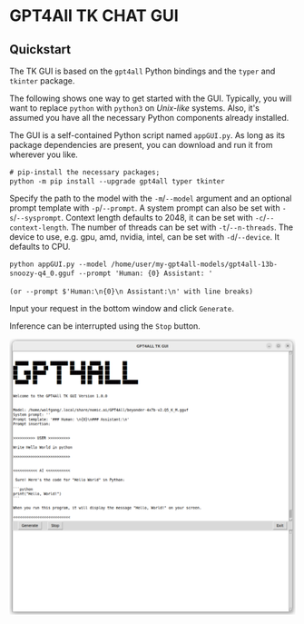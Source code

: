 # GPT4All TK CHAT GUI

## Quickstart

The TK GUI is based on the `gpt4all` Python bindings and the `typer` and `tkinter` package.

The following shows one way to get started with the GUI.
Typically, you will want to replace `python` with `python3` on _Unix-like_ systems. 
Also, it's assumed you have all the necessary Python components already installed.

The GUI is a self-contained Python script named `appGUI.py`. As long as
its package dependencies are present, you can download and run it from wherever you like.

```shell
# pip-install the necessary packages;
python -m pip install --upgrade gpt4all typer tkinter
```
Specify the path to the model with the `-m`/`--model` argument and an optional prompt template with `-p`/`--prompt`. 
A system prompt can also be set with `-s`/`--sysprompt`.
Context length defaults to 2048, it can be set with `-c`/`--context-length`. The number of threads can be set with `-t`/`--n-threads`.
The device to use, e.g. gpu, amd, nvidia, intel, can be set with `-d`/`--device`. It defaults to CPU.

```shell
python appGUI.py --model /home/user/my-gpt4all-models/gpt4all-13b-snoozy-q4_0.gguf --prompt 'Human: {0} Assistant: '

(or --prompt $'Human:\n{0}\n Assistant:\n' with line breaks)
```
Input your request in the bottom window and click ```Generate```.

Inference can be interrupted using the ``Stop`` button.

<img src="01.png" width="600"/> 





